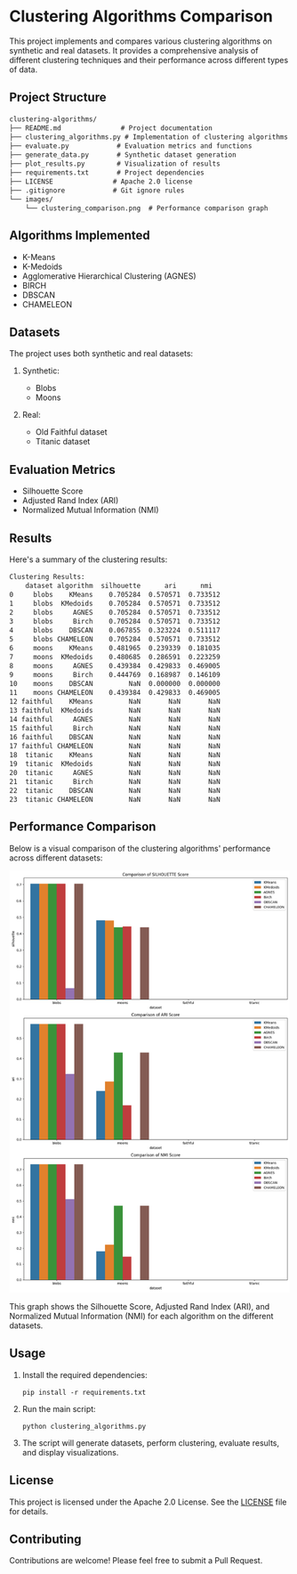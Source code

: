 # Clustering Algorithms Comparison

This project implements and compares various clustering algorithms on synthetic and real datasets. It provides a comprehensive analysis of different clustering techniques and their performance across different types of data.

## Project Structure

```
clustering-algorithms/
├── README.md               # Project documentation
├── clustering_algorithms.py # Implementation of clustering algorithms
├── evaluate.py            # Evaluation metrics and functions
├── generate_data.py       # Synthetic dataset generation
├── plot_results.py        # Visualization of results
├── requirements.txt       # Project dependencies
├── LICENSE               # Apache 2.0 license
├── .gitignore            # Git ignore rules
└── images/
    └── clustering_comparison.png  # Performance comparison graph
```

## Algorithms Implemented

- K-Means
- K-Medoids
- Agglomerative Hierarchical Clustering (AGNES)
- BIRCH
- DBSCAN
- CHAMELEON

## Datasets

The project uses both synthetic and real datasets:

1. Synthetic:
   - Blobs
   - Moons

2. Real:
   - Old Faithful dataset
   - Titanic dataset

## Evaluation Metrics

- Silhouette Score
- Adjusted Rand Index (ARI)
- Normalized Mutual Information (NMI)

## Results

Here's a summary of the clustering results:

```
Clustering Results:
    dataset algorithm  silhouette      ari      nmi
0     blobs    KMeans    0.705284  0.570571  0.733512
1     blobs  KMedoids    0.705284  0.570571  0.733512
2     blobs     AGNES    0.705284  0.570571  0.733512
3     blobs     Birch    0.705284  0.570571  0.733512
4     blobs    DBSCAN    0.067855  0.323224  0.511117
5     blobs CHAMELEON    0.705284  0.570571  0.733512
6     moons    KMeans    0.481965  0.239339  0.181035
7     moons  KMedoids    0.480685  0.286591  0.223259
8     moons     AGNES    0.439384  0.429833  0.469005
9     moons     Birch    0.444769  0.168987  0.146109
10    moons    DBSCAN         NaN  0.000000  0.000000
11    moons CHAMELEON    0.439384  0.429833  0.469005
12 faithful    KMeans         NaN       NaN       NaN
13 faithful  KMedoids         NaN       NaN       NaN
14 faithful     AGNES         NaN       NaN       NaN
15 faithful     Birch         NaN       NaN       NaN
16 faithful    DBSCAN         NaN       NaN       NaN
17 faithful CHAMELEON         NaN       NaN       NaN
18  titanic    KMeans         NaN       NaN       NaN
19  titanic  KMedoids         NaN       NaN       NaN
20  titanic     AGNES         NaN       NaN       NaN
21  titanic     Birch         NaN       NaN       NaN
22  titanic    DBSCAN         NaN       NaN       NaN
23  titanic CHAMELEON         NaN       NaN       NaN
```

## Performance Comparison

Below is a visual comparison of the clustering algorithms' performance across different datasets:

![Clustering Algorithms Performance Comparison](./images/img1.png)

This graph shows the Silhouette Score, Adjusted Rand Index (ARI), and Normalized Mutual Information (NMI) for each algorithm on the different datasets.

## Usage

1. Install the required dependencies:
   ```
   pip install -r requirements.txt
   ```

2. Run the main script:
   ```
   python clustering_algorithms.py
   ```

3. The script will generate datasets, perform clustering, evaluate results, and display visualizations.


## License

This project is licensed under the Apache 2.0 License. See the [LICENSE](LICENSE) file for details.

## Contributing

Contributions are welcome! Please feel free to submit a Pull Request.


